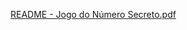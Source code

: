 [README - Jogo do Número Secreto.pdf](https://github.com/user-attachments/files/21322400/README.-.Jogo.do.Numero.Secreto.pdf)
